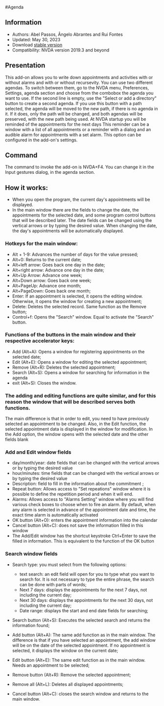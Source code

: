 #Agenda


## Information
* Authors: Abel Passos, Ângelo Abrantes and Rui Fontes
* Updated: May 30, 2023
* Download [stable version][1]
* Compatibility: NVDA version 2019.3 and beyond


## Presentation
This add-on allows you to write down appointments and activities with or without alarms and with or without recursevity.
You can use two different agendas.
To switch between them, go to the NVDA menu, Preferences, Settings, agenda section and choose from the combobox the agenda you want to use.
If the second line is empty, use the \"Select or add a directory\" button to create a second agenda.
If you use this button with a path selected, the agenda 	will be moved to the new path, if there is no agenda in it. If it does, only the path will be changed, and both agendas will be preserved, with the new path being used.
At NVDA startup you will be reminded of the appointments for the next days This reminder can be a window with a list of all appointments or a reminder with a dialog and an audible alarm for appointments with a set alarm.
This option can be configured in the add-on's settings.


## Command
The command to invoke the add-on is NVDA+F4.
You can change it in the Input gestures dialog, in the agenda section.


## How it works:
* When you open the program, the current day's appointments will be displayed.
* In the main window there are the fields to change the date, the appointments for the selected date, and some program control buttons that will be described later.
The date fields can be changed using the vertical arrows or by typing the desired value. When changing the date, the day's appointments will be automatically displayed.


### Hotkeys for the main window:


* Alt + 1-9: Advances the number of days for the value pressed;
* Alt+0: Returns to the current date;
* Alt+left arrow: Goes back one day in the date;
* Alt+right arrow: Advance one day in the date;
* Alt+Up Arrow: Advance one week;
* Alt+Down arrow: Goes back one week;
* Alt+PageUp: Advance one month;
* Alt+PageDown: Goes back one month;
* Enter: If an appointment is selected, it opens the editing window. Otherwise, it opens the window for creating a new appointment;
* Delete: Deletes the selected record. Same function as the Remove button;
* Control+f: Opens the "Search" window. Equal to activate the "Search" button.


### Functions of the buttons in the main window and their respective accelerator keys:
* Add (Alt+A): Opens a window for registering appointments on the selected date;
* Edit (Alt+E): Opens a window for editing the selected appointment;
* Remove (Alt+R): Deletes the selected appointment;
* Search (Alt+S): Opens a window for searching for information in the agenda
* exit (Alt+S): Closes the window.


### The adding and editing functions are quite similar, and for this reason the window that will be described serves both functions.
The main difference is that in order to edit, you need to have previously selected an appointment to be changed.
Also, in the Edit function, the selected appointment data is displayed in the window for modification. In the Add option, the window opens with the selected date and the other fields blank


### Add and Edit window fields
* day/month/year: date fields that can be changed with the vertical arrows or by typing the desired value
* hour/minutes: time fields that can be changed with the vertical arrows or by typing the desired value
* Description: field to fill in the information about the commitment ;
* Repeat button: Allows access to "Set repeations" window where it is possible to define the repetition period and when it will end.
* Alarms: Allows access to "Alarms Setting" window where you will find various check boxes to choose when to fire an alarm. By default, when any alarm is selected in advance of the appointment date and time, the exact time alarm is automatically activated
* OK button (Alt+O): enters the appointment information into the calendar
* Cancel button (Alt+C): does not save the information filled in this window
* The Add/Edit window has the shortcut keystroke Ctrl+Enter to save the filled in information. This is equivalent to the function of the OK button


### Search window fields
* Search type: you must select from the following options:

	* text search: an edit field will open for you to type what you want to search for. It is not necessary to type the entire phrase, the search can be done with parts of words;
	* Next 7 days: displays the appointments for the next 7 days, not including the current day;
	* Next 30 days: displays the appointments for the next 30 days, not including the current day;
	* Date range: displays the start and end date fields for searching;

* Search button (Alt+S): Executes the selected search and returns the information found;
* Add button (Alt+A): The same add function as in the main window. The difference is that if you have selected an appointment, the add window will be on the date of the selected appointment. If no appointment is selected, it displays the window on the current date;
* Edit button (Alt+E): The same edit function as in the main window. Needs an appointment to be selected;
* Remove button (Alt+R): Remove the selected appointment;
* Remove all (Alt+L): Deletes all displayed appointments;
* Cancel button (Alt+C): closes the search window and returns to the main window.

[1]: https://github.com/ruifontes/agenda-for-NVDA/releases/download/2023.05.31/agenda-2023.05.31.nvda-addon

